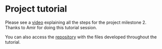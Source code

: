 # Project tutorial

Please see a [video](https://youtu.be/5fQdoZVI6kc) explaining all the steps for the project milestone 2. Thanks to Amir for doing this tutorial session.

You can  also access the [repository](https://github.com/data301-2020-winter2/amir_project) with the files developed throughout the tutorial.
